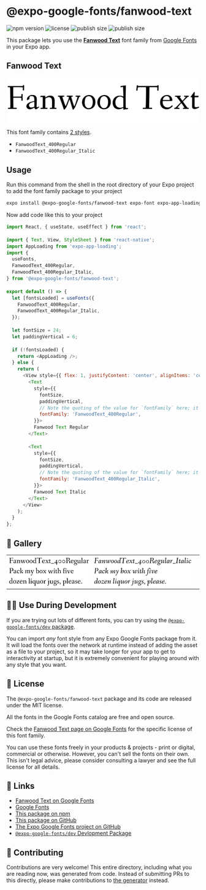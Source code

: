 # @expo-google-fonts/fanwood-text

![npm version](https://flat.badgen.net/npm/v/@expo-google-fonts/fanwood-text)
![license](https://flat.badgen.net/github/license/expo/google-fonts)
![publish size](https://flat.badgen.net/packagephobia/install/@expo-google-fonts/fanwood-text)
![publish size](https://flat.badgen.net/packagephobia/publish/@expo-google-fonts/fanwood-text)

This package lets you use the [**Fanwood Text**](https://fonts.google.com/specimen/Fanwood+Text) font family from [Google Fonts](https://fonts.google.com/) in your Expo app.

## Fanwood Text

![Fanwood Text](./font-family.png)

This font family contains [2 styles](#-gallery).

- `FanwoodText_400Regular`
- `FanwoodText_400Regular_Italic`

## Usage

Run this command from the shell in the root directory of your Expo project to add the font family package to your project
```sh
expo install @expo-google-fonts/fanwood-text expo-font expo-app-loading
```

Now add code like this to your project
```js
import React, { useState, useEffect } from 'react';

import { Text, View, StyleSheet } from 'react-native';
import AppLoading from 'expo-app-loading';
import {
  useFonts,
  FanwoodText_400Regular,
  FanwoodText_400Regular_Italic,
} from '@expo-google-fonts/fanwood-text';

export default () => {
  let [fontsLoaded] = useFonts({
    FanwoodText_400Regular,
    FanwoodText_400Regular_Italic,
  });

  let fontSize = 24;
  let paddingVertical = 6;

  if (!fontsLoaded) {
    return <AppLoading />;
  } else {
    return (
      <View style={{ flex: 1, justifyContent: 'center', alignItems: 'center' }}>
        <Text
          style={{
            fontSize,
            paddingVertical,
            // Note the quoting of the value for `fontFamily` here; it expects a string!
            fontFamily: 'FanwoodText_400Regular',
          }}>
          Fanwood Text Regular
        </Text>

        <Text
          style={{
            fontSize,
            paddingVertical,
            // Note the quoting of the value for `fontFamily` here; it expects a string!
            fontFamily: 'FanwoodText_400Regular_Italic',
          }}>
          Fanwood Text Italic
        </Text>
      </View>
    );
  }
};

```

## 🔡 Gallery


||||
|-|-|-|
|![FanwoodText_400Regular](./FanwoodText_400Regular.ttf.png)|![FanwoodText_400Regular_Italic](./FanwoodText_400Regular_Italic.ttf.png)|||


## 👩‍💻 Use During Development

If you are trying out lots of different fonts, you can try using the [`@expo-google-fonts/dev` package](https://github.com/expo/google-fonts/tree/master/font-packages/dev#readme).

You can import *any* font style from any Expo Google Fonts package from it. It will load the fonts
over the network at runtime instead of adding the asset as a file to your project, so it may take longer
for your app to get to interactivity at startup, but it is extremely convenient
for playing around with any style that you want.

## 📖 License

The `@expo-google-fonts/fanwood-text` package and its code are released under the MIT license.

All the fonts in the Google Fonts catalog are free and open source.

Check the [Fanwood Text page on Google Fonts](https://fonts.google.com/specimen/Fanwood+Text) for the specific license of this font family.

You can use these fonts freely in your products & projects - print or digital, commercial or otherwise. However, you can't sell the fonts on their own. This isn't legal advice, please consider consulting a lawyer and see the full license for all details.

## 🔗 Links

- [Fanwood Text on Google Fonts](https://fonts.google.com/specimen/Fanwood+Text)
- [Google Fonts](https://fonts.google.com/)
- [This package on npm](https://www.npmjs.com/package/@expo-google-fonts/fanwood-text)
- [This package on GitHub](https://github.com/expo/google-fonts/tree/master/font-packages/fanwood-text)
- [The Expo Google Fonts project on GitHub](https://github.com/expo/google-fonts)
- [`@expo-google-fonts/dev` Devlopment Package](https://github.com/expo/google-fonts/tree/master/font-packages/dev)

## 🤝 Contributing

Contributions are very welcome! This entire directory, including what you are reading now, was generated from code. Instead of submitting PRs to this directly, please make contributions to [the generator](https://github.com/expo/google-fonts/tree/master/packages/generator) instead.
